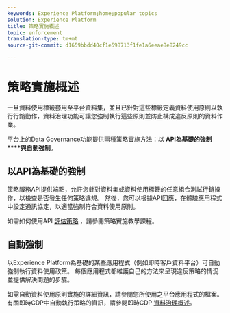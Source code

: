 ```yaml
---
keywords: Experience Platform;home;popular topics
solution: Experience Platform
title: 策略實施概述
topic: enforcement
translation-type: tm+mt
source-git-commit: d1659bbdd40cf1e598713f1fe1a6eeae8e8249cc

---
```



# 策略實施概述

一旦資料使用標籤套用至平台資料集，並且已針對這些標籤定義資料使用原則以執行行銷動作，資料治理功能可讓您強制執行這些原則並防止構成違反原則的資料作業。

平台上的Data Governance功能提供兩種策略實施方法：以 **API為基礎的強制****與自動強制**。

## 以API為基礎的強制

策略服務API提供端點，允許您針對資料集或資料使用標籤的任意組合測試行銷操作，以檢查是否發生任何策略違規。 然後，您可以根據API回應，在體驗應用程式中設定通訊協定，以適當強制符合資料使用原則。

如需如何使用API [評估策略](api-enforcement.md) ，請參閱策略實施教學課程。

## 自動強制

以Experience Platform為基礎的某些應用程式（例如即時客戶資料平台）可自動強制執行資料使用政策。 每個應用程式都維護自己的方法來呈現違反策略的情況並提供解決問題的步驟。

如需自動資料使用原則實施的詳細資訊，請參閱您所使用之平台應用程式的檔案。 有關即時CDP中自動執行策略的資訊，請參閱即時CDP [資料治理概述](../../rtcdp/privacy/data-governance-overview.md#enforce-data-usage-compliance)。